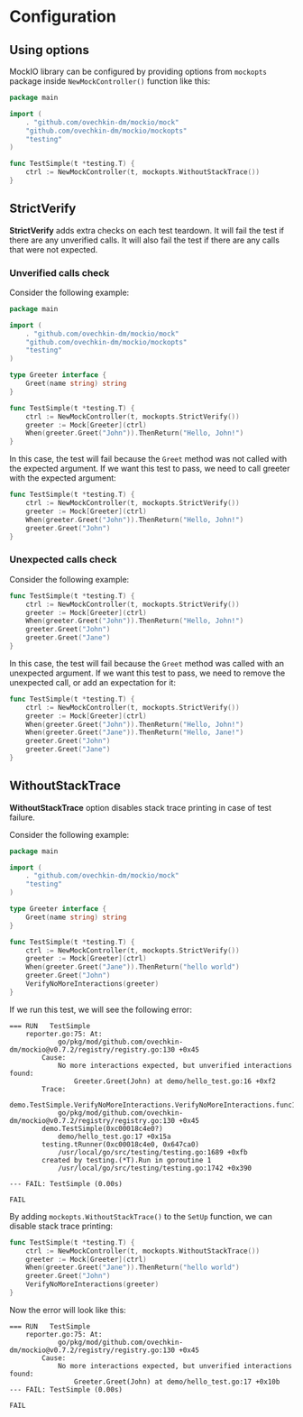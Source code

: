 # Configuration

## Using options

MockIO library can be configured by providing options from `mockopts` package inside `NewMockController()` function like this:
```go
package main

import (
	. "github.com/ovechkin-dm/mockio/mock"
	"github.com/ovechkin-dm/mockio/mockopts"
	"testing"
)

func TestSimple(t *testing.T) {
	ctrl := NewMockController(t, mockopts.WithoutStackTrace())
}

```

## StrictVerify
**StrictVerify** adds extra checks on each test teardown. 
It will fail the test if there are any unverified calls.
It will also fail the test if there are any calls that were not expected.

### Unverified calls check

Consider the following example:
```go
package main

import (
	. "github.com/ovechkin-dm/mockio/mock"
	"github.com/ovechkin-dm/mockio/mockopts"
	"testing"
)

type Greeter interface {
	Greet(name string) string
}

func TestSimple(t *testing.T) {
	ctrl := NewMockController(t, mockopts.StrictVerify())
	greeter := Mock[Greeter](ctrl)
	When(greeter.Greet("John")).ThenReturn("Hello, John!")
}

```
In this case, the test will fail because the `Greet` method was not called with the expected argument.
If we want this test to pass, we need to call greeter with the expected argument:
```go
func TestSimple(t *testing.T) {
	ctrl := NewMockController(t, mockopts.StrictVerify())
	greeter := Mock[Greeter](ctrl)
	When(greeter.Greet("John")).ThenReturn("Hello, John!")
	greeter.Greet("John")
}
```

### Unexpected calls check

Consider the following example:

```go
func TestSimple(t *testing.T) {
    ctrl := NewMockController(t, mockopts.StrictVerify())
    greeter := Mock[Greeter](ctrl)
    When(greeter.Greet("John")).ThenReturn("Hello, John!")
    greeter.Greet("John")
    greeter.Greet("Jane")
}
```

In this case, the test will fail because the `Greet` method was called with an unexpected argument.
If we want this test to pass, we need to remove the unexpected call, or add an expectation for it:
```go
func TestSimple(t *testing.T) {
    ctrl := NewMockController(t, mockopts.StrictVerify())
    greeter := Mock[Greeter](ctrl)
    When(greeter.Greet("John")).ThenReturn("Hello, John!")
    When(greeter.Greet("Jane")).ThenReturn("Hello, Jane!")
    greeter.Greet("John")
    greeter.Greet("Jane")
}
```

## WithoutStackTrace
**WithoutStackTrace** option disables stack trace printing in case of test failure.

Consider the following example:
```go
package main

import (
	. "github.com/ovechkin-dm/mockio/mock"
	"testing"
)

type Greeter interface {
	Greet(name string) string
}

func TestSimple(t *testing.T) {
	ctrl := NewMockController(t, mockopts.StrictVerify())
	greeter := Mock[Greeter](ctrl)
	When(greeter.Greet("Jane")).ThenReturn("hello world")
	greeter.Greet("John")
	VerifyNoMoreInteractions(greeter)
}

```

If we run this test, we will see the following error:
```
=== RUN   TestSimple
    reporter.go:75: At:
        	go/pkg/mod/github.com/ovechkin-dm/mockio@v0.7.2/registry/registry.go:130 +0x45
        Cause:
        	No more interactions expected, but unverified interactions found:
        		Greeter.Greet(John) at demo/hello_test.go:16 +0xf2
        Trace:
        demo.TestSimple.VerifyNoMoreInteractions.VerifyNoMoreInteractions.func1()
        	go/pkg/mod/github.com/ovechkin-dm/mockio@v0.7.2/registry/registry.go:130 +0x45
        demo.TestSimple(0xc00018c4e0?)
        	demo/hello_test.go:17 +0x15a
        testing.tRunner(0xc00018c4e0, 0x647ca0)
        	/usr/local/go/src/testing/testing.go:1689 +0xfb
        created by testing.(*T).Run in goroutine 1
        	/usr/local/go/src/testing/testing.go:1742 +0x390
        
--- FAIL: TestSimple (0.00s)

FAIL
```

By adding `mockopts.WithoutStackTrace()` to the `SetUp` function, we can disable stack trace printing:
```go
func TestSimple(t *testing.T) {
	ctrl := NewMockController(t, mockopts.WithoutStackTrace())
	greeter := Mock[Greeter](ctrl)
	When(greeter.Greet("Jane")).ThenReturn("hello world")
	greeter.Greet("John")
	VerifyNoMoreInteractions(greeter)
}
```

Now the error will look like this:
```
=== RUN   TestSimple
    reporter.go:75: At:
        	go/pkg/mod/github.com/ovechkin-dm/mockio@v0.7.2/registry/registry.go:130 +0x45
        Cause:
        	No more interactions expected, but unverified interactions found:
        		Greeter.Greet(John) at demo/hello_test.go:17 +0x10b
--- FAIL: TestSimple (0.00s)

FAIL
```